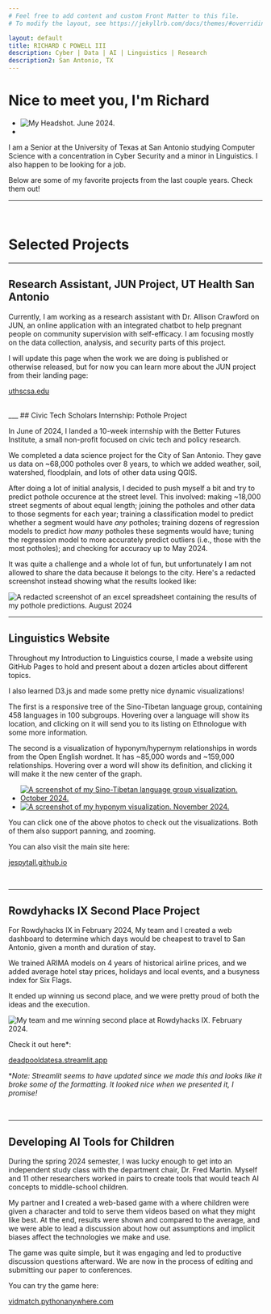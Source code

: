 ```yaml
---
# Feel free to add content and custom Front Matter to this file.
# To modify the layout, see https://jekyllrb.com/docs/themes/#overriding-theme-defaults

layout: default
title: RICHARD C POWELL III
description: Cyber | Data | AI | Linguistics | Research
description2: San Antonio, TX
---
```


# Nice to meet you, I'm Richard


<ul class="responsive-container">
  <li class="item">
    <img src="/assets/headshot.jpg" alt="My Headshot. June 2024." title="My Headshot. June 2024." class="card-image">
  </li>
  <li class="item">
    <div class="contact-grid">
      <div class="square"><div class="social-button"><a class="type1" href="https://linkedin.com/in/richard-c-powell-iii/"><i class="fa-brands fa-linkedin-in"></i></a></div></div>
      <div class="square"><div class="social-button"><a class="type2" href="https://github.com/richardcpowelliii/"><i class="fa-brands fa-github"></i></a></div></div>
      <div class="square"><div class="social-button"><a class="type2" href="mailto:richardcpowelliii@gmail.com"><i class="fa-solid fa-envelope"></i></a></div></div>
      <div class="square"><div class="social-button"><a class="type3" href="tel:2109008313"><i class="fa-solid fa-phone"></i></a></div></div>
    </div>
  </li>
</ul>

I am a Senior at the University of Texas at San Antonio studying Computer Science with a concentration in Cyber Security and a minor in Linguistics. I also happen to be looking for a job.

Below are some of my favorite projects from the last couple years. Check them out!

___
<br>

# Selected Projects

___
## Research Assistant, JUN Project, UT Health San Antonio

Currently, I am working as a research assistant with Dr. Allison Crawford on JUN, an online application with an integrated chatbot to help pregnant people on community supervision with self-efficacy. I am focusing mostly on the data collection, analysis, and security parts of this project. 

I will update this page when the work we are doing is published or otherwise released, but for now you can learn more about the JUN project from their landing page:

<a href="https://uthscsa.edu/nursing/outreach/jun-research" class="btn">uthscsa.edu</a>

<br>
___
## Civic Tech Scholars Internship: Pothole Project

In June of 2024, I landed a 10-week internship with the Better Futures Institute, a small non-profit focused on civic tech and policy research.

We completed a data science project for the City of San Antonio. They gave us data on ~68,000 potholes over 8 years, to which we added weather, soil, watershed, floodplain, and lots of other data using QGIS.

After doing a lot of initial analysis, I decided to push myself a bit and try to predict pothole occurence at the street level. This involved: making ~18,000 street segments of about equal length; joining the potholes and other data to those segments for each year; training a classification model to predict whether a segment would have *any* potholes; training dozens of regression models to predict *how many* potholes these segments would have; tuning the regression model to more accurately predict outliers (i.e., those with the most potholes); and checking for accuracy up to May 2024.

It was quite a challenge and a whole lot of fun, but unfortunately I am not allowed to share the data because it belongs to the city. Here's a redacted screenshot instead showing what the results looked like:

<img src="/assets/pothole_results_redacted.png" alt="A redacted screenshot of an excel spreadsheet containing the results of my pothole predictions. August 2024" title="A redacted screenshot of an excel spreadsheet containing the results of my pothole predictions. August 2024" class="project-image"/>

<br>

___
## Linguistics Website

Throughout my Introduction to Linguistics course, I made a website using GitHub Pages to hold and present about a dozen articles about different topics.

I also learned D3.js and made some pretty nice dynamic visualizations!

The first is a responsive tree of the Sino-Tibetan language group, containing 458 languages in 100 subgroups. Hovering over a language will show its location, and clicking on it will send you to its listing on Ethnologue with some more information.

The second is a visualization of hyponym/hypernym relationships in words from the Open English wordnet. It has ~85,000 words and ~159,000 relationships. Hovering over a word will show its definition, and clicking it will make it the new center of the graph.

<ul class="responsive-container">
  <li class="item">
    <a href="https://jespytall.github.io/cel3/panel1/sino-tibetan_tree">
      <img src="/assets/linguistics_visualization_2.png" alt="A screenshot of my Sino-Tibetan language group visualization. October 2024." title="A screenshot of my Sino-Tibetan language group visualization. October 2024." class="project-image"/>
	</a>
  </li>
  <li class="item">
    <a href="https://jespytall.github.io/project/tree">
	  <img src="/assets/linguistics_visualization_1.png" alt="A screenshot of my hyponym visualization. November 2024." title="A screenshot of my hyponym visualization. November 2024." class="project-image"/>
	</a>
  </li>
</ul>

You can click one of the above photos to check out the visualizations. Both of them also support panning, and zooming.

You can also visit the main site here:  

<a href="https://jespytall.github.io/" class="btn">jespytall.github.io</a>

<br>

___
## Rowdyhacks IX Second Place Project

For Rowdyhacks IX in February 2024, My team and I created a web dashboard to determine which days would be cheapest to travel to San Antonio, given a month and duration of stay.

We trained ARIMA models on 4 years of historical airline prices, and we added average hotel stay prices, holidays and local events, and a busyness index for Six Flags.

It ended up winning us second place, and we were pretty proud of both the ideas and the execution.

<img src="/assets/RHIX_Pic_2.png" alt="My team and me winning second place at Rowdyhacks IX. February 2024." title="My team and me winning second place at Rowdyhacks IX. February 2024." class="project-image"/>

Check it out here*:  

<a href="https://deadpooldatesa.streamlit.app/" class="btn">deadpooldatesa.streamlit.app</a>

**Note: Streamlit seems to have updated since we made this and looks like it broke some of the formatting. It looked nice when we presented it, I promise!*

<br>

___
## Developing AI Tools for Children

During the spring 2024 semester, I was lucky enough to get into an independent study class with the department chair, Dr. Fred Martin. Myself and 11 other researchers worked in pairs to create tools that would teach AI concepts to middle-school children.

My partner and I created a web-based game with a where children were given a character and told to serve them videos based on what they might like best. At the end, results were shown and compared to the average, and we were able to lead a discussion about how out assumptions and implicit biases affect the technologies we make and use.

The game was quite simple, but it was engaging and led to productive discussion questions afterward. We are now in the process of editing and submitting our paper to conferences.

You can try the game here:  

<a href="https://vidmatch.pythonanywhere.com/" class="btn">vidmatch.pythonanywhere.com</a>

<br>

